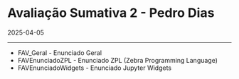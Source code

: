 # Avaliação Sumativa 2 - Pedro Dias
2025-04-05

***

* FAV_Geral   - Enunciado Geral
* FAVEnunciadoZPL     - Enunciado ZPL (Zebra Programming Language)
* FAVEnunciadoWidgets - Enunciado Jupyter Widgets
